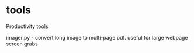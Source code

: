 # tools
Productivity tools

imager.py - convert long image to multi-page pdf. useful for large webpage screen grabs
